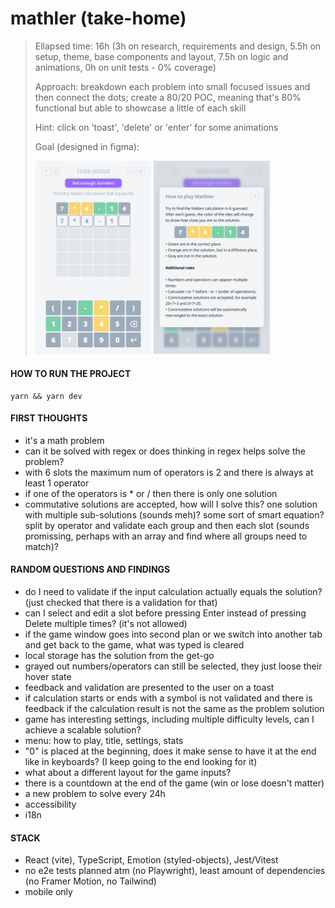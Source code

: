 # mathler (take-home)

> Ellapsed time: 16h
> (3h on research, requirements and design, 5.5h on setup, theme, base components and layout, 7.5h on logic and animations, 0h on unit tests - 0% coverage)
>
> Approach: breakdown each problem into small focused issues and then connect the dots; create a 80/20 POC, meaning that's 80% functional but able to showcase a little of each skill
>
> Hint: click on 'toast', 'delete' or 'enter' for some animations
>
> Goal (designed in figma):
>
> <img src="./public/mockup_game.png" width="40%" /> <img src="./public/mockup_modal.png" width="40%" />

#### HOW TO RUN THE PROJECT

```
yarn && yarn dev
```

#### FIRST THOUGHTS

- it's a math problem
- can it be solved with regex or does thinking in regex helps solve the problem?
- with 6 slots the maximum num of operators is 2 and there is always at least 1 operator
- if one of the operators is \* or / then there is only one solution
- commutative solutions are accepted, how will I solve this? one solution with multiple sub-solutions (sounds meh)? some sort of smart equation? split by operator and validate each group and then each slot (sounds promissing, perhaps with an array and find where all groups need to match)?

#### RANDOM QUESTIONS AND FINDINGS

- do I need to validate if the input calculation actually equals the solution? (just checked that there is a validation for that)
- can I select and edit a slot before pressing Enter instead of pressing Delete multiple times? (it's not allowed)
- if the game window goes into second plan or we switch into another tab and get back to the game, what was typed is cleared
- local storage has the solution from the get-go
- grayed out numbers/operators can still be selected, they just loose their hover state
- feedback and validation are presented to the user on a toast
- if calculation starts or ends with a symbol is not validated and there is feedback if the calculation result is not the same as the problem solution
- game has interesting settings, including multiple difficulty levels, can I achieve a scalable solution?
- menu: how to play, title, settings, stats
- "0" is placed at the beginning, does it make sense to have it at the end like in keyboards? (I keep going to the end looking for it)
- what about a different layout for the game inputs?
- there is a countdown at the end of the game (win or lose doesn't matter)
- a new problem to solve every 24h
- accessibility
- i18n

#### STACK

- React (vite), TypeScript, Emotion (styled-objects), Jest/Vitest
- no e2e tests planned atm (no Playwright), least amount of dependencies (no Framer Motion, no Tailwind)
- mobile only
